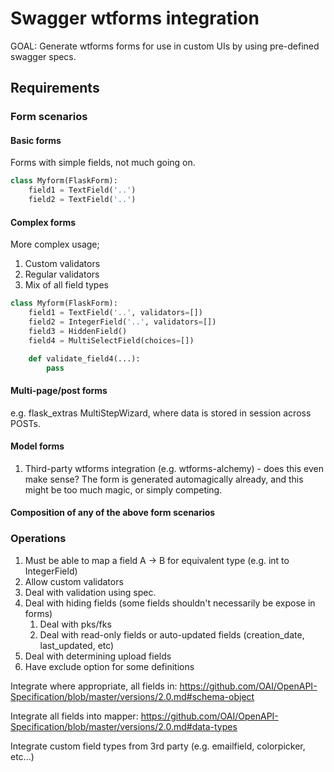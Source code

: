 # Swagger wtforms integration

GOAL: Generate wtforms forms for use in custom UIs by using pre-defined swagger specs.

## Requirements

### Form scenarios

#### Basic forms

Forms with simple fields, not much going on.

```python
class Myform(FlaskForm):
    field1 = TextField('..')
    field2 = TextField('..')
```

#### Complex forms

More complex usage;

1. Custom validators
2. Regular validators
3. Mix of all field types

```python
class Myform(FlaskForm):
    field1 = TextField('..', validators=[])
    field2 = IntegerField('..', validators=[])
    field3 = HiddenField()
    field4 = MultiSelectField(choices=[])

    def validate_field4(...):
        pass
```

#### Multi-page/post forms

e.g. flask_extras MultiStepWizard, where data is stored in session across POSTs.

#### Model forms

1. Third-party wtforms integration (e.g. wtforms-alchemy) - does this even make sense? The form is generated automagically already, and this might be too much magic, or simply competing.

#### Composition of any of the above form scenarios

### Operations

1. Must be able to map a field A -> B for equivalent type (e.g. int to IntegerField)
2. Allow custom validators
3. Deal with validation using spec.
4. Deal with hiding fields (some fields shouldn't necessarily be expose in forms)
    1. Deal with pks/fks
    2. Deal with read-only fields or auto-updated fields (creation_date, last_updated, etc)
5. Deal with determining upload fields
6. Have exclude option for some definitions

Integrate where appropriate, all fields in:
    https://github.com/OAI/OpenAPI-Specification/blob/master/versions/2.0.md#schema-object

Integrate all fields into mapper:
    https://github.com/OAI/OpenAPI-Specification/blob/master/versions/2.0.md#data-types

Integrate custom field types from 3rd party (e.g. emailfield, colorpicker, etc...)
